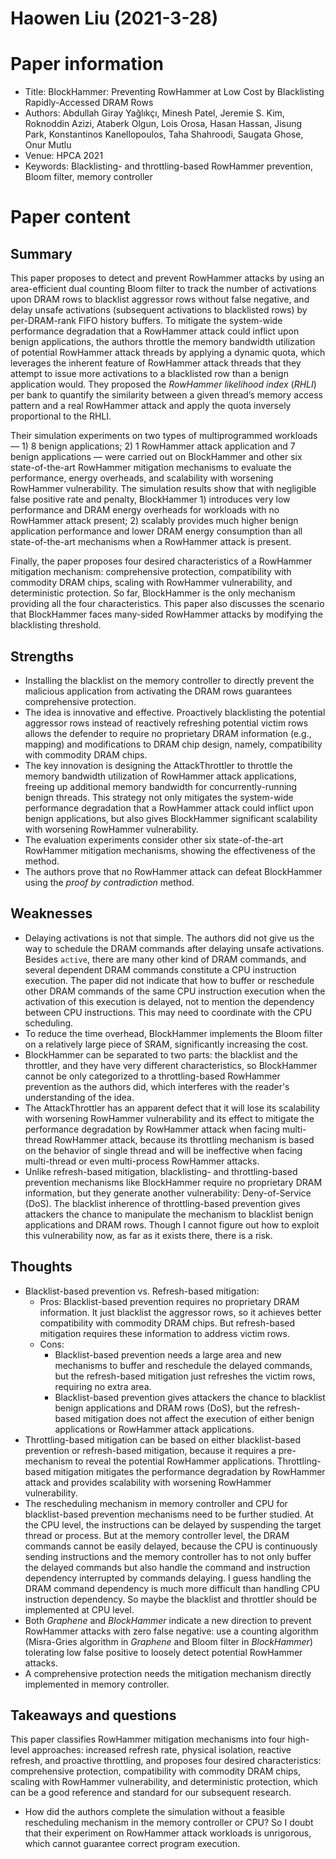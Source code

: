 # Haowen Liu (2021-3-28)

# Paper information

- Title: BlockHammer: Preventing RowHammer at Low Cost by Blacklisting Rapidly-Accessed DRAM Rows
- Authors: Abdullah Giray Yağlıkçı, Minesh Patel, Jeremie S. Kim, Roknoddin Azizi, Ataberk Olgun, Lois Orosa, Hasan Hassan, Jisung Park, Konstantinos Kanellopoulos, Taha Shahroodi, Saugata Ghose, Onur Mutlu
- Venue: HPCA 2021
- Keywords: Blacklisting- and throttling-based RowHammer prevention, Bloom filter, memory controller

# Paper content

## Summary

This paper proposes to detect and prevent RowHammer attacks by using an area-efficient dual counting Bloom filter to track the number of activations upon DRAM rows to blacklist aggressor rows without false negative, and delay unsafe activations (subsequent activations to blacklisted rows) by per-DRAM-rank FIFO history buffers. To mitigate the system-wide performance degradation that a RowHammer attack could inflict upon benign applications, the authors throttle the memory bandwidth utilization of potential RowHammer attack threads by applying a dynamic quota, which leverages the inherent feature of RowHammer attack threads that they attempt to issue more activations to a blacklisted row than a benign application would. They proposed the *RowHammer likelihood index* (*RHLI*) per bank to quantify the similarity between a given thread’s memory access pattern and a real RowHammer attack and apply the quota inversely proportional to the RHLI.

Their simulation experiments on two types of multiprogrammed workloads — 1) 8 benign applications; 2) 1 RowHammer attack application and 7 benign applications — were carried out on BlockHammer and other six state-of-the-art RowHammer mitigation mechanisms to evaluate the performance, energy overheads, and scalability with worsening RowHammer vulnerability. The simulation results show that with negligible false positive rate and penalty, BlockHammer 1) introduces very low performance and DRAM energy overheads for workloads with no RowHammer attack present; 2) scalably provides much higher benign application performance and lower DRAM energy consumption than all state-of-the-art mechanisms when a RowHammer attack is present.

Finally, the paper proposes four desired characteristics of a RowHammer mitigation mechanism: comprehensive protection, compatibility with commodity DRAM chips, scaling with RowHammer vulnerability, and deterministic protection. So far, BlockHammer is the only mechanism providing all the four characteristics. This paper also discusses the scenario that BlockHammer faces many-sided RowHammer attacks by modifying the blacklisting threshold.


## Strengths

- Installing the blacklist on the memory controller to directly prevent the malicious application from activating the DRAM rows guarantees comprehensive protection.
- The idea is innovative and effective. Proactively blacklisting the potential aggressor rows instead of reactively refreshing potential victim rows allows the defender to require no proprietary DRAM information (e.g., mapping) and modifications to DRAM chip design, namely, compatibility with commodity DRAM chips.
- The key innovation is designing the AttackThrottler to throttle the memory bandwidth utilization of RowHammer attack applications, freeing up additional memory bandwidth for concurrently-running benign threads. This strategy not only mitigates the system-wide performance degradation that a RowHammer attack could inflict upon benign applications, but also gives BlockHammer significant scalability with worsening RowHammer vulnerability.
- The evaluation experiments consider other six state-of-the-art RowHammer mitigation mechanisms, showing the effectiveness of the method.
- The authors prove that no RowHammer attack can defeat BlockHammer using the *proof by contradiction* method.

## Weaknesses

- Delaying activations is not that simple. The authors did not give us the way to schedule the DRAM commands after delaying unsafe activations. Besides `active`, there are many other kind of DRAM commands, and several dependent DRAM commands constitute a CPU instruction execution. The paper did not indicate that how to buffer or reschedule other DRAM commands of the same CPU instruction execution when the activation of this execution is delayed, not to mention the dependency between CPU instructions. This may need to coordinate with the CPU scheduling.
- To reduce the time overhead, BlockHammer implements the Bloom filter on a relatively large piece of SRAM, significantly increasing the cost.
- BlockHammer can be separated to two parts: the blacklist and the throttler, and they have very different characteristics, so BlockHammer cannot be only categorized to a throttling-based RowHammer prevention as the authors did, which interferes with the reader's understanding of the idea.
- The AttackThrottler has an apparent defect that it will lose its scalability with worsening RowHammer vulnerability and its effect to mitigate the performance degradation by RowHammer attack when facing multi-thread RowHammer attack, because its throttling mechanism is based on the behavior of single thread and will be ineffective when facing multi-thread or even multi-process RowHammer attacks.
- Unlike refresh-based mitigation, blacklisting- and throttling-based prevention mechanisms like BlockHammer require no proprietary DRAM information, but they generate another vulnerability: Deny-of-Service (DoS). The blacklist inherence of throttling-based prevention gives attackers the chance to manipulate the mechanism to blacklist benign applications and DRAM rows. Though I cannot figure out how to exploit this vulnerability now, as far as it exists there, there is a risk.

## Thoughts
- Blacklist-based prevention vs. Refresh-based mitigation: 
  - Pros: Blacklist-based prevention requires no proprietary DRAM information. It just blacklist the aggressor rows, so it achieves better compatibility with commodity DRAM chips. But refresh-based mitigation requires these information to address victim rows.
  - Cons: 
    - Blacklist-based prevention needs a large area and new mechanisms to buffer and reschedule the delayed commands, but the refresh-based mitigation just refreshes the victim rows, requiring no extra area.
    - Blacklist-based prevention gives attackers the chance to blacklist benign applications and DRAM rows (DoS), but the refresh-based mitigation does not affect the execution of either benign applications or RowHammer attack applications.
- Throttling-based mitigation can be based on either blacklist-based prevention or refresh-based mitigation, because it requires a pre-mechanism to reveal the potential RowHammer applications. Throttling-based mitigation mitigates the performance degradation by RowHammer attack and provides scalability with worsening RowHammer vulnerability.
- The rescheduling mechanism in memory controller and CPU for blacklist-based prevention mechanisms need to be further studied. At the CPU level, the instructions can be delayed by suspending the target thread or process. But at the memory controller level, the DRAM commands cannot be easily delayed, because the CPU is continuously sending instructions and the memory controller has to not only buffer the delayed commands but also handle the command and instruction dependency interrupted by commands delaying. I guess handling the DRAM command dependency is much more difficult than handling CPU instruction dependency. So maybe the blacklist and throttler should be implemented at CPU level.
- Both *Graphene* and *BlockHammer* indicate a new direction to prevent RowHammer attacks with zero false negative: use a counting algorithm (Misra-Gries algorithm in *Graphene* and Bloom filter in *BlockHammer*) tolerating low false positive to loosely detect potential RowHammer attacks.
- A comprehensive protection needs the mitigation mechanism directly implemented in memory controller.

## Takeaways and questions

This paper classifies RowHammer mitigation mechanisms into four high-level approaches: increased refresh rate, physical isolation, reactive refresh, and proactive throttling, and proposes four desired characteristics: comprehensive protection, compatibility with commodity DRAM chips, scaling with RowHammer vulnerability, and deterministic protection, which can be a good reference and standard for our subsequent research.

- How did the authors complete the simulation without a feasible rescheduling mechanism in the memory controller or CPU? So I doubt that their experiment on RowHammer attack workloads is unrigorous, which cannot guarantee correct program execution.